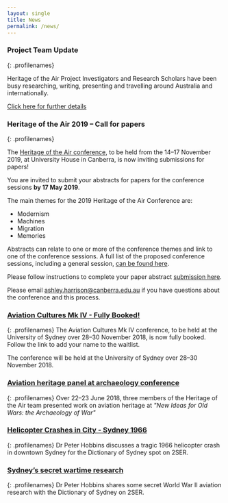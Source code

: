```yaml
---
layout: single
title: News
permalink: /news/
---
```


### Project Team Update
{: .profilenames}

Heritage of the Air Project Investigators and Research Scholars have been busy researching, writing, presenting and travelling around Australia and internationally.

[Click here for further details](/news/project-team-update-201908)

### Heritage of the Air 2019 – Call for papers
{: .profilenames}

The [Heritage of the Air conference](https://www.aicomos.com/), to be held from the 14–17 November 2019, at University House in Canberra, is now inviting submissions for papers!

You are invited to submit your abstracts for papers for the conference sessions **by 17 May 2019**.

The main themes for the 2019 Heritage of the Air Conference are:

* Modernism
* Machines
* Migration
* Memories

Abstracts can relate to one or more of the conference themes and link to one of the conference sessions. A full list of the proposed conference sessions, including a general session, [can be found here](https://www.aicomos.com/program/conference-sessions/).

Please follow instructions to complete your paper abstract [submission here](https://www.aicomos.com/program/call-for-papers/). 

Please email ashley.harrison@canberra.edu.au if you have questions about the conference and this process.

### [Aviation Cultures Mk IV - Fully Booked!](/events/aviation-cultures-4/)
{: .profilenames}
The Aviation Cultures Mk IV conference, to be held at the University of Sydney over 28–30 November 2018, is now fully booked. Follow the link to add your name to the waitlist.

The conference will be held at the University of Sydney over 28–30 November 2018.

### [Aviation heritage panel at archaeology conference](/news/new_ideas_for_old_wars/)
{: .profilenames}
Over 22–23 June 2018, three members of the Heritage of the Air team presented work on aviation heritage at _"New Ideas for Old Wars: the Archaeology of War"_

### [Helicopter Crashes in City - Sydney 1966](http://home.dictionaryofsydney.org/helicopter-crashes-in-city/)
{: .profilenames}
Dr Peter Hobbins discusses a tragic 1966 helicopter crash in downtown Sydney for the Dictionary of Sydney spot on 2SER.

### [Sydney’s secret wartime research](http://home.dictionaryofsydney.org/sydneys-secret-wartime-research/)
{: .profilenames}
Dr Peter Hobbins shares some secret World War II aviation research with the Dictionary of Sydney on 2SER.
